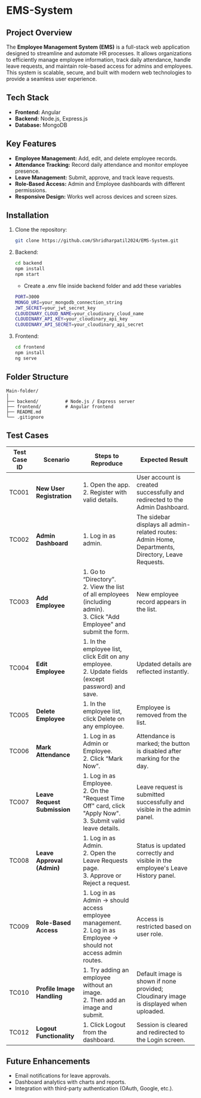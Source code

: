 # EMS-System

## Project Overview

The **Employee Management System (EMS)** is a full-stack web application designed to streamline and automate HR processes. It allows organizations to efficiently manage employee information, track daily attendance, handle leave requests, and maintain role-based access for admins and employees. This system is scalable, secure, and built with modern web technologies to provide a seamless user experience.

## Tech Stack

- **Frontend:** Angular
- **Backend:** Node.js, Express.js  
- **Database:** MongoDB  

## Key Features

- **Employee Management:** Add, edit, and delete employee records.  
- **Attendance Tracking:** Record daily attendance and monitor employee presence.  
- **Leave Management:** Submit, approve, and track leave requests.  
- **Role-Based Access:** Admin and Employee dashboards with different permissions.  
- **Responsive Design:** Works well across devices and screen sizes.  

## Installation

1. Clone the repository:
   ```bash
   git clone https://github.com/Shridharpatil2024/EMS-System.git

2. Backend:
   ```bash
   cd backend
   npm install
   npm start
   ```
   - Create a .env file inside backend folder and add these variables 
   ```bash
   PORT=3000
   MONGO_URI=your_mongodb_connection_string
   JWT_SECRET=your_jwt_secret_key
   CLOUDINARY_CLOUD_NAME=your_cloudinary_cloud_name
   CLOUDINARY_API_KEY=your_cloudinary_api_key
   CLOUDINARY_API_SECRET=your_cloudinary_api_secret
   ```
3. Frontend:
   ```bash
   cd frontend
   npm install
   ng serve


## Folder Structure
```
Main-folder/
│
├── backend/          # Node.js / Express server
├── frontend/         # Angular frontend
├── README.md
└── .gitignore
```

## Test Cases
| **Test Case ID** | **Scenario**                 | **Steps to Reproduce**                                                                                                        | **Expected Result**                                                                                |
| ---------------- | ---------------------------- | ----------------------------------------------------------------------------------------------------------------------------- | -------------------------------------------------------------------------------------------------- |
| TC001            | **New User Registration**    | 1. Open the app.<br>2. Register with valid details.                                                                           | User account is created successfully and redirected to the Admin Dashboard.                        |
| TC002            | **Admin Dashboard**          | 1. Log in as admin.                                                                                                           | The sidebar displays all admin-related routes: Admin Home, Departments, Directory, Leave Requests. |
| TC003            | **Add Employee**             | 1. Go to “Directory”.<br>2. View the list of all employees (including admin).<br>3. Click "Add Employee" and submit the form. | New employee record appears in the list.                                                           |
| TC004            | **Edit Employee**            | 1. In the employee list, click Edit on any employee.<br>2. Update fields (except password) and save.                          | Updated details are reflected instantly.                                                           |
| TC005            | **Delete Employee**          | 1. In the employee list, click Delete on any employee.                                                                        | Employee is removed from the list.                                                                 |
| TC006            | **Mark Attendance**          | 1. Log in as Admin or Employee.<br>2. Click “Mark Now”.                                                                       | Attendance is marked; the button is disabled after marking for the day.                            |
| TC007            | **Leave Request Submission** | 1. Log in as Employee.<br>2. On the "Request Time Off" card, click "Apply Now".<br>3. Submit valid leave details.             | Leave request is submitted successfully and visible in the admin panel.                            |
| TC008            | **Leave Approval (Admin)**   | 1. Log in as Admin.<br>2. Open the Leave Requests page.<br>3. Approve or Reject a request.                                    | Status is updated correctly and visible in the employee's Leave History panel.                     |
| TC009            | **Role-Based Access**        | 1. Log in as Admin → should access employee management.<br>2. Log in as Employee → should not access admin routes.            | Access is restricted based on user role.                                                           |
| TC010            | **Profile Image Handling**   | 1. Try adding an employee without an image.<br>2. Then add an image and submit.                                               | Default image is shown if none provided; Cloudinary image is displayed when uploaded.              |
| TC012            | **Logout Functionality**     | 1. Click Logout from the dashboard.                                                                                           | Session is cleared and redirected to the Login screen.                                             |


## Future Enhancements

- Email notifications for leave approvals.
- Dashboard analytics with charts and reports.
- Integration with third-party authentication (OAuth, Google, etc.).